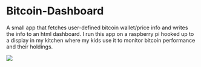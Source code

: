 # Bitcoin-Dashboard
A small app that fetches user-defined bitcoin wallet/price info and writes the info to an html dashboard. I run this app on a raspberry pi hooked up to a display in my kitchen where my kids use it to monitor bitcoin performance and their holdings.




![](https://i.imgur.com/MVsELRs.jpg)
